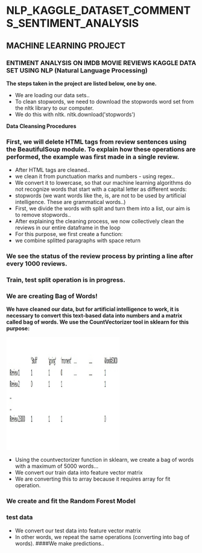 # NLP_KAGGLE_DATASET_COMMENTS_SENTIMENT_ANALYSIS
<h2>MACHINE LEARNING PROJECT</h2>

<h3>ENTIMENT ANALYSIS ON IMDB MOVIE REVIEWS KAGGLE DATA SET USING NLP (Natural Language Processing)</h3>

<p><b>The steps taken in the project are listed below, one by one.</b></p>

- We are loading our data sets..
- To clean stopwords, we need to download the stopwords word set from the nltk library to our computer.
- We do this with nltk. nltk.download('stopwords')




 <p><b>Data Cleansing Procedures </b></p>

### First, we will delete HTML tags from review sentences using the BeautifulSoup module. To explain how these operations are performed, the example was first made in a single review.

- After HTML tags are cleaned..
- we clean it from punctuation marks and numbers - using regex..
- We convert it to lowercase, so that our machine learning algorithms do not recognize words that start with a capital letter as different words:
- stopwords (we want words like the, is, are not to be used by artificial intelligence. These are grammatical words..)
- First, we divide the words with split and turn them into a list, our aim is to remove stopwords..
- After explaining the cleaning process, we now collectively clean the reviews in our entire dataframe in the loop
- For this purpose, we first create a function:
- we combine splitted paragraphs with space return

### We see the status of the review process by printing a line after every 1000 reviews.
### Train, test split operation is in progress.
### We are creating Bag of Words!

<p><b>We have cleaned our data, but for artificial intelligence to work, it is necessary to convert this text-based data into numbers and a matrix called bag of words. We use the CountVectorizer tool in sklearn for this purpose:</b></p>

<IMG src="bag.jpg" width="300" height="300" >

- Using the countvectorizer function in sklearn, we create a bag of words with a maximum of 5000 words...
- We convert our train data into feature vector matrix
- We are converting this to array because it requires array for fit operation.

### We create and fit the Random Forest Model

### test data
- We convert our test data into feature vector matrix
- In other words, we repeat the same operations (converting into bag of words).
####We make predictions..
